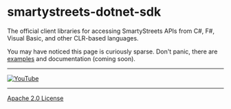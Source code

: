 # smartystreets-dotnet-sdk

The official client libraries for accessing SmartyStreets APIs from C#, F#, Visual Basic, and other CLR-based languages.

You may have noticed this page is curiously sparse. Don't panic, there are [examples](src/examples) and documentation (coming soon).

---

[![YouTube](https://img.youtube.com/vi/wdBi019I9Yc/0.jpg)](https://www.youtube.com/watch?v=wdBi019I9Yc "Click to play on YouTube.com")

---

[Apache 2.0 License](LICENSE.md)
